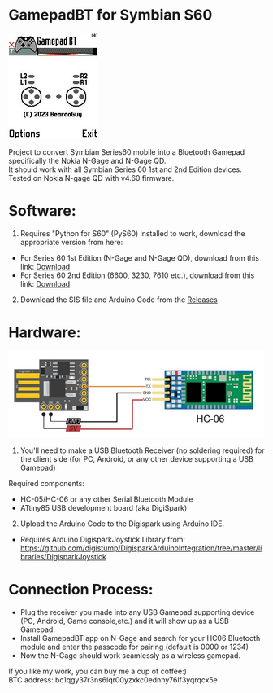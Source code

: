 # GamepadBT for Symbian S60
![Screenshot_N-Gage_QD](https://github.com/BeardoGuy/GamepadBT/blob/main/Screenshots/Scr.%20shot.Main.jpg?raw=true)

Project to convert Symbian Series60 mobile into a Bluetooth Gamepad specifically the Nokia N-Gage and N-Gage QD.  
It should work with all Symbian Series 60 1st and 2nd Edition devices.  
Tested on Nokia N-gage QD with v4.60 firmware.

# Software:
1) Requires "Python for S60" (PyS60) installed to work, download the appropriate version from here:
* For Series 60 1st Edition (N-Gage and N-Gage QD), download from this link: [Download](https://sourceforge.net/projects/pys60/files/pys60/1.3.1/PythonForS60_1stEd_1_3_1.SIS/download)  
* For Series 60 2nd Edition (6600, 3230, 7610 etc.), download from this link: [Download](https://sourceforge.net/projects/pys60/files/pys60/1.3.23/PythonForS60_1_3_23_2ndEd.SIS/download)  

2) Download the SIS file and Arduino Code from the [Releases](https://github.com/BeardoGuy/GamepadBT/releases/) 

# Hardware:
![Wiring_diagram_Digispark_HC06](https://github.com/BeardoGuy/GamepadBT/blob/main/Schematics/Digispark_Wiring_Diagram-001.jpg?raw=true)

1) You'll need to make a USB Bluetooth Receiver (no soldering required) for the client side (for PC, Android, or any other device supporting a USB Gamepad)

Required components:
* HC-05/HC-06 or any other Serial Bluetooth Module
* ATtiny85 USB development board (aka DigiSpark)  

2) Upload the Arduino Code to the Digispark using Arduino IDE.
* Requires Arduino DigisparkJoystick Library from: https://github.com/digistump/DigisparkArduinoIntegration/tree/master/libraries/DigisparkJoystick

# Connection Process:
* Plug the receiver you made into any USB Gamepad supporting device (PC, Android, Game console,etc.) and it will show up as a USB Gamepad. 
* Install GamepadBT app on N-Gage and search for your HC06 Bluetooth module and enter the passcode for pairing (default is 0000 or 1234)  
* Now the N-Gage should work seamlessly as a wireless gamepad.  


If you like my work, you can buy me a cup of coffee:)  
BTC address: bc1qgy37r3ns6lqr00yzxkc0ednhy76lf3yqrqcx5e
